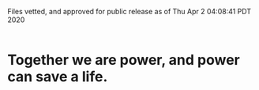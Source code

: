 Files vetted, and approved for public release as of Thu Apr  2 04:08:41 PDT 2020<br><br><h1>Together we are power, and power can save a life.</h1>
